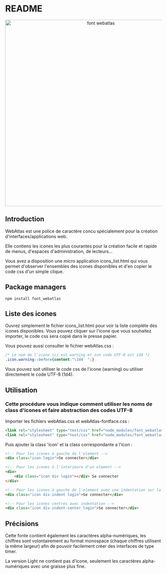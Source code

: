 # README

<p align="center">
    <img alt="font webatlas" src="https://lmoraes.fr/assets/git/font_webatlas.png" width="600">
</p>

## Introduction

WebAtlas est une police de caractère concu spécialement pour la création d'interfaces/applications web.

Elle contiens les icones les plus courantes pour la création facile et rapide de menus, d'espaces d'administration, de lecteurs...

Vous avez a disposition une micro application icons_list.html qui vous permet d'observer l'ensembles des icones disponibles et d'en copier le code css d'un simple clique.

## Package managers

```console
npm install font_webatlas
```

## Liste des icones

Ouvrez simplement le fichier icons_list.html pour voir la liste complète des icones disponibles.
Vous pouvez cliquer sur l'icone que vous souhaitez importer, le code css sera copié dans le presse papier.

Vous pouvez aussi consulter le fichier webAtlas.css :
```css
/* Le nom de l'icone ici est warning et son code UTF-8 est 1d4 */
.icon.warning::before{content:"\1d4  ";}
```

Vous pouvez soit utiliser le code css de l'icone (warning) ou utiliser directement le code UTF-8 (1d4).

## Utilisation

### Cette procédure vous indique comment utiliser les noms de class d'icones et faire abstraction des codes UTF-8

Importer les fichiers webAtlas.css et webAtlas-fontface.css :
```html
<link rel="stylesheet" type="text/css" href="node_modules/font_webatlas/dist/css/webAtlas.css">
<link rel="stylesheet" type="text/css" href="node_modules/font_webatlas/dist/css/webAtlas-fontface.css">
```

Puis ajouter la class 'icon' et la class correspondante a l'icon :
```html
<!-- Pour les icones à gauche de l'element -->
<div class="icon login">Se connecter</div>

<!-- Pour les icones à l'interieure d'un element -->
<div>
    <div class="icon div login"></div> Se connecter
</div>

<!-- Pour les icones à gauche de l'element avec une indentation sur la droite -->
<div class="icon div-indent login">Se connecter</div>

<!-- Pour les icones centrés avec indentation -->
<div class="icon div-indent-center login">Se connecter</div>
```

## Précisions

Cette fonte contient également les caractères alpha-numériques, les chiffres sont volontairement au format monospace (chaque chiffres utilisent la même largeur) afin de pouvoir facilement créer des interfaces de type timer.

La version Light ne contient pas d'icone, seulement les caractères alpha-numériques avec une graisse plus fine.
